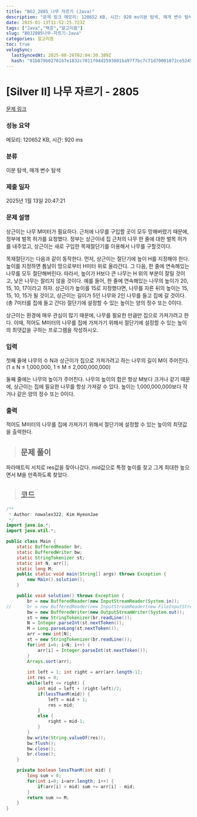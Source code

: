```yaml
---
title: "BOJ_2805_나무 자르기 (Java)"
description: "문제 링크 메모리: 120652 KB, 시간: 920 ms이분 탐색, 매개 변수 탐색2025년 1월 13일 20:47:21파라매트릭 서치로 res값을 찾아나갔다. mid값으로 특정 높이를 찾고 그게 최대한 높으면서 M을 만족하도록 찾았다.public class Main"
date: 2025-01-13T11:52:25.723Z
tags: ["Java","백준","알고리즘"]
slug: "BOJ2805나무-자르기-Java"
categories: 알고리즘
toc: true
velogSync:
  lastSyncedAt: 2025-08-26T02:04:30.389Z
  hash: "81b879b02781b7e1832c7011f04d2593801ba97f7bc7c71d70001072ce5245c6"
---
```


# [Silver II] 나무 자르기 - 2805 

[문제 링크](https://www.acmicpc.net/problem/2805) 

### 성능 요약

메모리: 120652 KB, 시간: 920 ms

### 분류

이분 탐색, 매개 변수 탐색

### 제출 일자

2025년 1월 13일 20:47:21

### 문제 설명

<p>상근이는 나무 M미터가 필요하다. 근처에 나무를 구입할 곳이 모두 망해버렸기 때문에, 정부에 벌목 허가를 요청했다. 정부는 상근이네 집 근처의 나무 한 줄에 대한 벌목 허가를 내주었고, 상근이는 새로 구입한 목재절단기를 이용해서 나무를 구할것이다.</p>

<p>목재절단기는 다음과 같이 동작한다. 먼저, 상근이는 절단기에 높이 H를 지정해야 한다. 높이를 지정하면 톱날이 땅으로부터 H미터 위로 올라간다. 그 다음, 한 줄에 연속해있는 나무를 모두 절단해버린다. 따라서, 높이가 H보다 큰 나무는 H 위의 부분이 잘릴 것이고, 낮은 나무는 잘리지 않을 것이다. 예를 들어, 한 줄에 연속해있는 나무의 높이가 20, 15, 10, 17이라고 하자. 상근이가 높이를 15로 지정했다면, 나무를 자른 뒤의 높이는 15, 15, 10, 15가 될 것이고, 상근이는 길이가 5인 나무와 2인 나무를 들고 집에 갈 것이다. (총 7미터를 집에 들고 간다) 절단기에 설정할 수 있는 높이는 양의 정수 또는 0이다.</p>

<p>상근이는 환경에 매우 관심이 많기 때문에, 나무를 필요한 만큼만 집으로 가져가려고 한다. 이때, 적어도 M미터의 나무를 집에 가져가기 위해서 절단기에 설정할 수 있는 높이의 최댓값을 구하는 프로그램을 작성하시오.</p>

### 입력 

 <p>첫째 줄에 나무의 수 N과 상근이가 집으로 가져가려고 하는 나무의 길이 M이 주어진다. (1 ≤ N ≤ 1,000,000, 1 ≤ M ≤ 2,000,000,000)</p>

<p>둘째 줄에는 나무의 높이가 주어진다. 나무의 높이의 합은 항상 M보다 크거나 같기 때문에, 상근이는 집에 필요한 나무를 항상 가져갈 수 있다. 높이는 1,000,000,000보다 작거나 같은 양의 정수 또는 0이다.</p>

### 출력 

 <p>적어도 M미터의 나무를 집에 가져가기 위해서 절단기에 설정할 수 있는 높이의 최댓값을 출력한다.</p>

> ## 문제 풀이

파라매트릭 서치로 res값을 찾아나갔다. mid값으로 특정 높이를 찾고 그게 최대한 높으면서 M을 만족하도록 찾았다.

> ## 코드
```java
/**
 * Author: nowalex322, Kim HyeonJae
 */
import java.io.*;
import java.util.*;

public class Main {
	static BufferedReader br;
	static BufferedWriter bw;
	static StringTokenizer st;
	static int N, arr[];
	static long M;
	public static void main(String[] args) throws Exception {
		new Main().solution();
	}

	public void solution() throws Exception {
		br = new BufferedReader(new InputStreamReader(System.in));
//		br = new BufferedReader(new InputStreamReader(new FileInputStream("input.txt")));
		bw = new BufferedWriter(new OutputStreamWriter(System.out));
		st = new StringTokenizer(br.readLine());
		N = Integer.parseInt(st.nextToken());
		M = Long.parseLong(st.nextToken());
		arr = new int[N];
		st = new StringTokenizer(br.readLine());
		for(int i=0; i<N; i++) {
			arr[i] = Integer.parseInt(st.nextToken());
		}
		Arrays.sort(arr);
		
		int left = 1; int right = arr[arr.length-1];
		int res = 0;
		while(left <= right) {
			int mid = left + (right-left)/2;
			if(lessThanM(mid)) {
				left = mid + 1;
				res = mid;
			}
			else {
				right = mid-1;
			}
		}
		bw.write(String.valueOf(res));
		bw.flush();
		bw.close();
		br.close();
	}

	private boolean lessThanM(int mid) {
		long sum = 0;
		for(int i=0; i<arr.length; i++) {
			if(arr[i] > mid) sum += arr[i] - mid;
		}
		return sum >= M;
	}
}
```